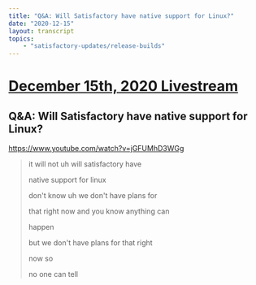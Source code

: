 ```yaml
---
title: "Q&A: Will Satisfactory have native support for Linux?"
date: "2020-12-15"
layout: transcript
topics:
    - "satisfactory-updates/release-builds"
---
```

# [December 15th, 2020 Livestream](../2020-12-15.md)
## Q&A: Will Satisfactory have native support for Linux?
https://www.youtube.com/watch?v=jGFUMhD3WGg
> it will not uh will satisfactory have
> 
> native support for linux
> 
> don't know uh we don't have plans for
> 
> that right now and you know anything can
> 
> happen
> 
> but we don't have plans for that right
> 
> now so
> 
> no one can tell
> 

